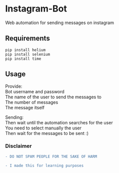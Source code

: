 # Instagram-Bot
Web automation for sending messages on instagram

## Requirements 
```
pip install helium
pip install selenium
pip install time
```

## Usage
Provide:\
Bot username and password\
The name of the user to send the messages to\
The number of messages\
The message itself

Sending:\
Then wait until the automation searches for the user\
You need to select manually the user\
Then wait for the messages to be sent :)

### Disclaimer
```diff
- DO NOT SPAM PEOPLE FOR THE SAKE OF HARM

- I made this for learning purposes
```
